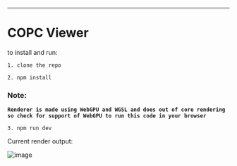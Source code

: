 -----------------------------------------------------------------------------------------------

# COPC Viewer

to install and run:

```
1. clone the repo
```
```
2. npm install
```

### Note:

<b>```Renderer is made using WebGPU and WGSL and does out of core rendering so check for support of WebGPU to run this code in your browser```</b>


```
3. npm run dev
```
Current render output:

![image](https://user-images.githubusercontent.com/11494733/232173989-1dac50a2-c4b5-4ef8-adf1-123b2418a0ec.png)



